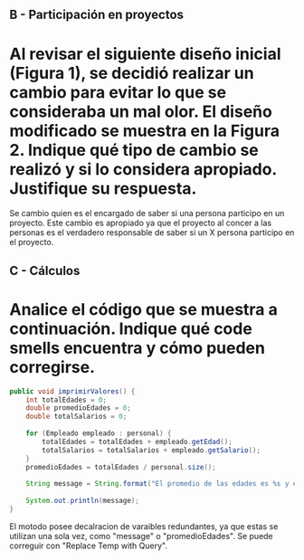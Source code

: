 ## B - Participación en proyectos
# Al revisar el siguiente diseño inicial (Figura 1), se decidió realizar un cambio para evitar lo que se consideraba un mal olor. El diseño modificado se muestra en la Figura 2. Indique qué tipo de cambio se realizó y si lo considera apropiado. Justifique su respuesta.

Se cambio quien es el encargado de saber si una persona participo en un proyecto. Este cambio es apropiado ya que el proyecto al concer a las personas es el verdadero responsable de saber si un X persona participo en el proyecto.

## C - Cálculos
# Analice el código que se muestra a continuación. Indique qué code smells encuentra y cómo pueden corregirse.

```java
public void imprimirValores() {
	int totalEdades = 0;
	double promedioEdades = 0;
	double totalSalarios = 0;
	
	for (Empleado empleado : personal) {
		totalEdades = totalEdades + empleado.getEdad();
		totalSalarios = totalSalarios + empleado.getSalario();
	}
	promedioEdades = totalEdades / personal.size();
		
	String message = String.format("El promedio de las edades es %s y el total de salarios es %s", promedioEdades, totalSalarios);
	
	System.out.println(message);
}
```
El motodo posee decalracion de varaibles redundantes, ya que estas se utilizan una sola vez, como "message" o "promedioEdades". Se puede correguir con "Replace Temp with Query".
